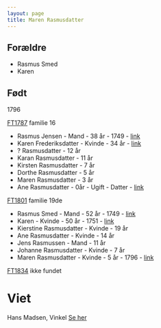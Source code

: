 ```yaml
---
layout: page
title: Maren Rasmusdatter
---
```


## Forældre
* Rasmus Smed 
* Karen

## Født
1796

[FT1787](https://www.danishfamilysearch.dk/census1787/sogn2009) familie 16
* Rasmus Jensen - Mand - 38 år - 1749 - [link](https://www.danishfamilysearch.dk/cid682574)
* Karen Frederiksdatter - Kvinde - 34 år - [link](https://www.danishfamilysearch.dk/cid682575)
* ? Rasmusdatter - 12 år
* Karan Rasmusdatter - 11 år
* Kirsten Rasmusdatter - 7 år
* Dorthe Rasmusdatter - 5 år
* Maren Rasmusdatter - 3 år
* Ane Rasmusdatter - 0år - Ugift - Datter - [link](https://www.danishfamilysearch.dk/cid682581)


[FT1801](https://www.danishfamilysearch.dk/census1801/sogn2009) familie 19de  
* Rasmus Smed - Mand - 52 år - 1749 - [link](https://www.danishfamilysearch.dk/cid1325353)
* Karen - Kvinde - 50 år - 1751 - [link](https://www.danishfamilysearch.dk/cid1325354)
* Kierstine Rasmusdatter - Kvinde - 19 år
* Ane Rasmusdatter - Kvinde - 14 år
* Jens Rasmussen - Mand - 11 år
* Johanne Rasmusdatter - Kvinde - 7 år
* Maren Rasmusdatter - Kvinde - 5 år - 1796 - [link](https://www.danishfamilysearch.dk/cid1325359)

[FT1834](https://www.danishfamilysearch.dk/census1834/sogn2009/surnamelist) ikke fundet

# Viet
Hans Madsen, Vinkel
[Se her](/stamt/johanne-marie-hansdatter/)
